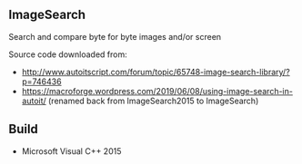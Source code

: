 ImageSearch
--------------
Search and compare byte for byte images and/or screen

Source code downloaded from:
- http://www.autoitscript.com/forum/topic/65748-image-search-library/?p=746436
- https://macroforge.wordpress.com/2019/06/08/using-image-search-in-autoit/ 
  (renamed back from ImageSearch2015 to ImageSearch)

Build
-----
* Microsoft Visual C++ 2015